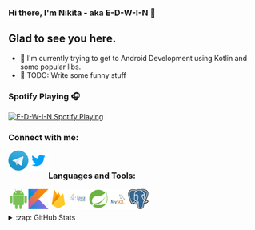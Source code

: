 ### Hi there, I'm Nikita - aka E-D-W-I-N 👋

## Glad to see you here.
- 📱 I'm currently trying to get to Android Development using Kotlin and some popular libs. 
- 🌱 TODO: Write some funny stuff

### Spotify Playing 🎧

[<img src="https://novatorem-e-d-w-i-n.vercel.app/api/spotify" alt="E-D-W-I-N Spotify Playing" width="350" />](https://open.spotify.com/user/nj6m890ilt12s6enx99qbxve3)

### Connect with me:

[<img align="left" alt="E-D-W-I-N | Telegram" width="40px" src="https://raw.githubusercontent.com/github/explore/80688e429a7d4ef2fca1e82350fe8e3517d3494d/topics/telegram/telegram.png" />][telegram]
[<img align="left" alt="E-D-W-I-N | Twitter" width="40px" src="https://raw.githubusercontent.com/github/explore/80688e429a7d4ef2fca1e82350fe8e3517d3494d/topics/twitter/twitter.png" />][twitter]

<br />

### Languages and Tools:

[<img align="left" alt="Android Studio" width="40px" src="https://raw.githubusercontent.com/github/explore/80688e429a7d4ef2fca1e82350fe8e3517d3494d/topics/android/android.png" />][jebaited]
[<img align="left" alt="Kotlin" width="40px" src="https://raw.githubusercontent.com/github/explore/80688e429a7d4ef2fca1e82350fe8e3517d3494d/topics/kotlin/kotlin.png" />][jebaited]
[<img align="left" alt="Firebase" width="40px" src="https://raw.githubusercontent.com/github/explore/80688e429a7d4ef2fca1e82350fe8e3517d3494d/topics/firebase/firebase.png" />][jebaited]
[<img align="left" alt="Java" width="40px" src="https://raw.githubusercontent.com/github/explore/80688e429a7d4ef2fca1e82350fe8e3517d3494d/topics/java/java.png" />][jebaited]
[<img align="left" alt="Spring" width="40px" src="https://raw.githubusercontent.com/github/explore/80688e429a7d4ef2fca1e82350fe8e3517d3494d/topics/spring-boot/spring-boot.png" />][jebaited]
[<img align="left" alt="MySQL" width="40px" src="https://raw.githubusercontent.com/github/explore/80688e429a7d4ef2fca1e82350fe8e3517d3494d/topics/mysql/mysql.png" />][jebaited]
[<img align="left" alt="PostgreSQL" width="40px" src="https://raw.githubusercontent.com/github/explore/80688e429a7d4ef2fca1e82350fe8e3517d3494d/topics/postgresql/postgresql.png" />][jebaited]
<br />
<br />

<details>
  <summary>:zap: GitHub Stats</summary>

  <img align="left" alt="E-D-W-I-N's GitHub Stats" src="https://github-readme-stats-e-d-w-i-n.vercel.app/api?username=E-D-W-I-N&show_icons=true&hide_border=true?theme=dracula" />

</details>

[telegram]: https://t.me/E_D_W_I_N
[twitter]: https://twitter.com/HideButNotSeek
[jebaited]: https://www.youtube.com/watch?v=dQw4w9WgXcQ
